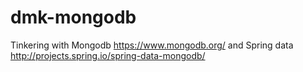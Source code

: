 dmk-mongodb
========

Tinkering with Mongodb https://www.mongodb.org/ and Spring data http://projects.spring.io/spring-data-mongodb/

